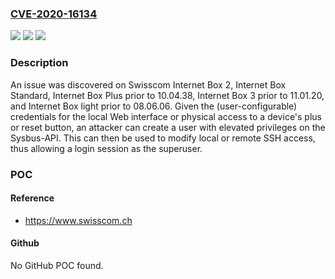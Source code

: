 ### [CVE-2020-16134](https://cve.mitre.org/cgi-bin/cvename.cgi?name=CVE-2020-16134)
![](https://img.shields.io/static/v1?label=Product&message=n%2Fa&color=blue)
![](https://img.shields.io/static/v1?label=Version&message=n%2Fa&color=blue)
![](https://img.shields.io/static/v1?label=Vulnerability&message=n%2Fa&color=brighgreen)

### Description

An issue was discovered on Swisscom Internet Box 2, Internet Box Standard, Internet Box Plus prior to 10.04.38, Internet Box 3 prior to 11.01.20, and Internet Box light prior to 08.06.06. Given the (user-configurable) credentials for the local Web interface or physical access to a device's plus or reset button, an attacker can create a user with elevated privileges on the Sysbus-API. This can then be used to modify local or remote SSH access, thus allowing a login session as the superuser.

### POC

#### Reference
- https://www.swisscom.ch

#### Github
No GitHub POC found.

